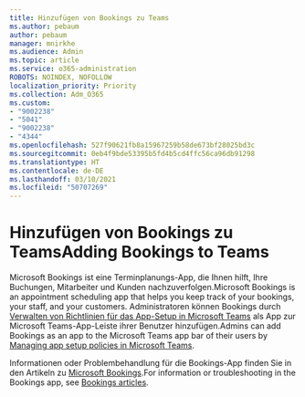 ```yaml
---
title: Hinzufügen von Bookings zu Teams
ms.author: pebaum
author: pebaum
manager: mnirkhe
ms.audience: Admin
ms.topic: article
ms.service: o365-administration
ROBOTS: NOINDEX, NOFOLLOW
localization_priority: Priority
ms.collection: Adm_O365
ms.custom:
- "9002238"
- "5041"
- "9002238"
- "4344"
ms.openlocfilehash: 527f90621fb8a15967259b58de673bf28025bd3c
ms.sourcegitcommit: 0eb4f9bde53395b5fd4b5cd4ffc56ca96db91298
ms.translationtype: HT
ms.contentlocale: de-DE
ms.lasthandoff: 03/10/2021
ms.locfileid: "50707269"
---
```

# <a name="adding-bookings-to-teams"></a><span data-ttu-id="8590e-102">Hinzufügen von Bookings zu Teams</span><span class="sxs-lookup"><span data-stu-id="8590e-102">Adding Bookings to Teams</span></span>

<span data-ttu-id="8590e-103">Microsoft Bookings ist eine Terminplanungs-App, die Ihnen hilft, Ihre Buchungen, Mitarbeiter und Kunden nachzuverfolgen.</span><span class="sxs-lookup"><span data-stu-id="8590e-103">Microsoft Bookings is an appointment scheduling app that helps you keep track of your bookings, your staff, and your customers.</span></span> <span data-ttu-id="8590e-104">Administratoren können Bookings durch [Verwalten von Richtlinien für das App-Setup in Microsoft Teams](https://docs.microsoft.com/microsoftteams/teams-app-setup-policies) als App zur Microsoft Teams-App-Leiste ihrer Benutzer hinzufügen.</span><span class="sxs-lookup"><span data-stu-id="8590e-104">Admins can add Bookings as an app to the Microsoft Teams app bar of their users by [Managing app setup policies in Microsoft Teams](https://docs.microsoft.com/microsoftteams/teams-app-setup-policies).</span></span>

<span data-ttu-id="8590e-105">Informationen oder Problembehandlung für die Bookings-App finden Sie in den Artikeln zu [Microsoft Bookings](https://docs.microsoft.com/microsoft-365/bookings/bookings-faq).</span><span class="sxs-lookup"><span data-stu-id="8590e-105">For information or troubleshooting in the Bookings app, see [Bookings articles](https://docs.microsoft.com/microsoft-365/bookings/bookings-faq).</span></span>
